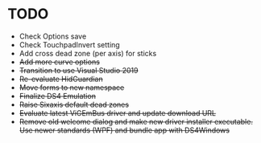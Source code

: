 # TODO

* Check Options save
* Check TouchpadInvert setting
* Add cross dead zone (per axis) for sticks
* ~~Add more curve options~~
* ~~Transition to use Visual Studio 2019~~
* ~~Re-evaluate HidGuardian~~
* ~~Move forms to new namespace~~
* ~~Finalize DS4 Emulation~~
* ~~Raise Sixaxis default dead zones~~
* ~~Evaluate latest ViGEmBus driver and update download URL~~
* ~~Remove old welcome dialog and make new driver installer executable.
Use newer standards (WPF) and bundle app with DS4Windows~~

